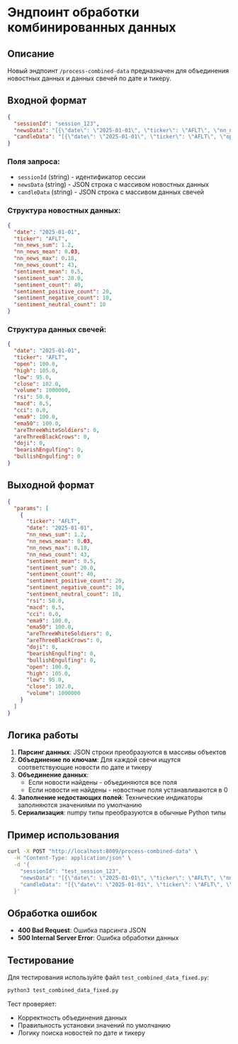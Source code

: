 # Эндпоинт обработки комбинированных данных

## Описание

Новый эндпоинт `/process-combined-data` предназначен для объединения новостных данных и данных свечей по дате и тикеру.

## Входной формат

```json
{
  "sessionId": "session_123",
  "newsData": "[{\"date\": \"2025-01-01\", \"ticker\": \"AFLT\", \"nn_news_sum\": 1.2, ...}]",
  "candleData": "[{\"date\": \"2025-01-01\", \"ticker\": \"AFLT\", \"open\": 100.0, ...}]"
}
```

### Поля запроса:
- `sessionId` (string) - идентификатор сессии
- `newsData` (string) - JSON строка с массивом новостных данных
- `candleData` (string) - JSON строка с массивом данных свечей

### Структура новостных данных:
```json
{
  "date": "2025-01-01",
  "ticker": "AFLT",
  "nn_news_sum": 1.2,
  "nn_news_mean": 0.03,
  "nn_news_max": 0.18,
  "nn_news_count": 43,
  "sentiment_mean": 0.5,
  "sentiment_sum": 20.0,
  "sentiment_count": 40,
  "sentiment_positive_count": 20,
  "sentiment_negative_count": 10,
  "sentiment_neutral_count": 10
}
```

### Структура данных свечей:
```json
{
  "date": "2025-01-01",
  "ticker": "AFLT",
  "open": 100.0,
  "high": 105.0,
  "low": 95.0,
  "close": 102.0,
  "volume": 1000000,
  "rsi": 50.0,
  "macd": 0.5,
  "cci": 0.0,
  "ema9": 100.0,
  "ema50": 100.0,
  "areThreeWhiteSoldiers": 0,
  "areThreeBlackCrows": 0,
  "doji": 0,
  "bearishEngulfing": 0,
  "bullishEngulfing": 0
}
```

## Выходной формат

```json
{
  "params": [
    {
      "ticker": "AFLT",
      "date": "2025-01-01",
      "nn_news_sum": 1.2,
      "nn_news_mean": 0.03,
      "nn_news_max": 0.18,
      "nn_news_count": 43,
      "sentiment_mean": 0.5,
      "sentiment_sum": 20.0,
      "sentiment_count": 40,
      "sentiment_positive_count": 20,
      "sentiment_negative_count": 10,
      "sentiment_neutral_count": 10,
      "rsi": 50.0,
      "macd": 0.5,
      "cci": 0.0,
      "ema9": 100.0,
      "ema50": 100.0,
      "areThreeWhiteSoldiers": 0,
      "areThreeBlackCrows": 0,
      "doji": 0,
      "bearishEngulfing": 0,
      "bullishEngulfing": 0,
      "open": 100.0,
      "high": 105.0,
      "low": 95.0,
      "close": 102.0,
      "volume": 1000000
    }
  ]
}
```

## Логика работы

1. **Парсинг данных**: JSON строки преобразуются в массивы объектов
2. **Объединение по ключам**: Для каждой свечи ищутся соответствующие новости по дате и тикеру
3. **Объединение данных**: 
   - Если новости найдены - объединяются все поля
   - Если новости не найдены - новостные поля устанавливаются в 0
4. **Заполнение недостающих полей**: Технические индикаторы заполняются значениями по умолчанию
5. **Сериализация**: numpy типы преобразуются в обычные Python типы

## Пример использования

```bash
curl -X POST "http://localhost:8009/process-combined-data" \
  -H "Content-Type: application/json" \
  -d '{
    "sessionId": "test_session_123",
    "newsData": "[{\"date\": \"2025-01-01\", \"ticker\": \"AFLT\", \"nn_news_sum\": 1.2}]",
    "candleData": "[{\"date\": \"2025-01-01\", \"ticker\": \"AFLT\", \"open\": 100.0, \"high\": 105.0, \"low\": 95.0, \"close\": 102.0, \"volume\": 1000000}]"
  }'
```

## Обработка ошибок

- **400 Bad Request**: Ошибка парсинга JSON
- **500 Internal Server Error**: Ошибка обработки данных

## Тестирование

Для тестирования используйте файл `test_combined_data_fixed.py`:

```bash
python3 test_combined_data_fixed.py
```

Тест проверяет:
- Корректность объединения данных
- Правильность установки значений по умолчанию
- Логику поиска новостей по дате и тикеру
